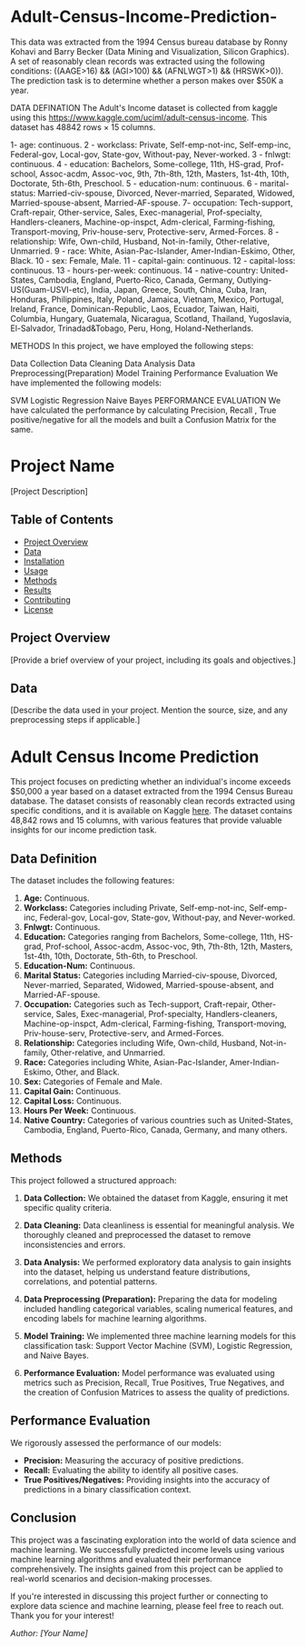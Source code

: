 # Adult-Census-Income-Prediction-


This data was extracted from the 1994 Census bureau database by Ronny Kohavi and Barry Becker (Data Mining and Visualization, Silicon Graphics). A set of reasonably clean records was extracted using the following conditions: ((AAGE>16) && (AGI>100) && (AFNLWGT>1) && (HRSWK>0)).
The prediction task is to determine whether a person makes over $50K a year.

DATA DEFINATION
The Adult's Income dataset is collected from kaggle using this https://www.kaggle.com/uciml/adult-census-income.
This dataset has 48842 rows × 15 columns.

1- age: continuous.
2 - workclass: Private, Self-emp-not-inc, Self-emp-inc, Federal-gov, Local-gov, State-gov, Without-pay, Never-worked.
3 - fnlwgt: continuous.
4 - education: Bachelors, Some-college, 11th, HS-grad, Prof-school, Assoc-acdm, Assoc-voc, 9th, 7th-8th, 12th, Masters, 1st-4th, 10th, Doctorate, 5th-6th, Preschool.
5 - education-num: continuous.
6 - marital-status: Married-civ-spouse, Divorced, Never-married, Separated, Widowed, Married-spouse-absent, Married-AF-spouse.
7- occupation: Tech-support, Craft-repair, Other-service, Sales, Exec-managerial, Prof-specialty, Handlers-cleaners, Machine-op-inspct, Adm-clerical, Farming-fishing, Transport-moving, Priv-house-serv, Protective-serv, Armed-Forces.
8 - relationship: Wife, Own-child, Husband, Not-in-family, Other-relative, Unmarried.
9 - race: White, Asian-Pac-Islander, Amer-Indian-Eskimo, Other, Black.
10 - sex: Female, Male.
11 - capital-gain: continuous.
12 - capital-loss: continuous.
13 - hours-per-week: continuous.
14 - native-country: United-States, Cambodia, England, Puerto-Rico, Canada, Germany, Outlying-US(Guam-USVI-etc), India, Japan, Greece, South, China, Cuba, Iran, Honduras, Philippines, Italy, Poland, Jamaica, Vietnam, Mexico, Portugal, Ireland, France, Dominican-Republic, Laos, Ecuador, Taiwan, Haiti, Columbia, Hungary, Guatemala, Nicaragua, Scotland, Thailand, Yugoslavia, El-Salvador, Trinadad&Tobago, Peru, Hong, Holand-Netherlands.


METHODS
In this project, we have employed the following steps:

Data Collection
Data Cleaning
Data Analysis
Data Preprocessing(Preparation)
Model Training
Performance Evaluation
We have implemented the following models:

SVM
Logistic Regression
Naive Bayes
PERFORMANCE EVALUATION
We have calculated the performance by calculating Precision, Recall , True positive/negative for all the models and built a Confusion Matrix for the same.

# Project Name

[Project Description]

## Table of Contents

- [Project Overview](#project-overview)
- [Data](#data)
- [Installation](#installation)
- [Usage](#usage)
- [Methods](#methods)
- [Results](#results)
- [Contributing](#contributing)
- [License](#license)

## Project Overview

[Provide a brief overview of your project, including its goals and objectives.]

## Data

[Describe the data used in your project. Mention the source, size, and any preprocessing steps if applicable.]



# Adult Census Income Prediction

This project focuses on predicting whether an individual's income exceeds $50,000 a year based on a dataset extracted from the 1994 Census Bureau database. The dataset consists of reasonably clean records extracted using specific conditions, and it is available on Kaggle [here](https://www.kaggle.com/uciml/adult-census-income). The dataset contains 48,842 rows and 15 columns, with various features that provide valuable insights for our income prediction task.

## Data Definition

The dataset includes the following features:

1. **Age:** Continuous.
2. **Workclass:** Categories including Private, Self-emp-not-inc, Self-emp-inc, Federal-gov, Local-gov, State-gov, Without-pay, and Never-worked.
3. **Fnlwgt:** Continuous.
4. **Education:** Categories ranging from Bachelors, Some-college, 11th, HS-grad, Prof-school, Assoc-acdm, Assoc-voc, 9th, 7th-8th, 12th, Masters, 1st-4th, 10th, Doctorate, 5th-6th, to Preschool.
5. **Education-Num:** Continuous.
6. **Marital Status:** Categories including Married-civ-spouse, Divorced, Never-married, Separated, Widowed, Married-spouse-absent, and Married-AF-spouse.
7. **Occupation:** Categories such as Tech-support, Craft-repair, Other-service, Sales, Exec-managerial, Prof-specialty, Handlers-cleaners, Machine-op-inspct, Adm-clerical, Farming-fishing, Transport-moving, Priv-house-serv, Protective-serv, and Armed-Forces.
8. **Relationship:** Categories including Wife, Own-child, Husband, Not-in-family, Other-relative, and Unmarried.
9. **Race:** Categories including White, Asian-Pac-Islander, Amer-Indian-Eskimo, Other, and Black.
10. **Sex:** Categories of Female and Male.
11. **Capital Gain:** Continuous.
12. **Capital Loss:** Continuous.
13. **Hours Per Week:** Continuous.
14. **Native Country:** Categories of various countries such as United-States, Cambodia, England, Puerto-Rico, Canada, Germany, and many others.

## Methods

This project followed a structured approach:

1. **Data Collection:** We obtained the dataset from Kaggle, ensuring it met specific quality criteria.

2. **Data Cleaning:** Data cleanliness is essential for meaningful analysis. We thoroughly cleaned and preprocessed the dataset to remove inconsistencies and errors.

3. **Data Analysis:** We performed exploratory data analysis to gain insights into the dataset, helping us understand feature distributions, correlations, and potential patterns.

4. **Data Preprocessing (Preparation):** Preparing the data for modeling included handling categorical variables, scaling numerical features, and encoding labels for machine learning algorithms.

5. **Model Training:** We implemented three machine learning models for this classification task: Support Vector Machine (SVM), Logistic Regression, and Naive Bayes.

6. **Performance Evaluation:** Model performance was evaluated using metrics such as Precision, Recall, True Positives, True Negatives, and the creation of Confusion Matrices to assess the quality of predictions.

## Performance Evaluation

We rigorously assessed the performance of our models:

- **Precision:** Measuring the accuracy of positive predictions.
- **Recall:** Evaluating the ability to identify all positive cases.
- **True Positives/Negatives:** Providing insights into the accuracy of predictions in a binary classification context.

## Conclusion

This project was a fascinating exploration into the world of data science and machine learning. We successfully predicted income levels using various machine learning algorithms and evaluated their performance comprehensively. The insights gained from this project can be applied to real-world scenarios and decision-making processes.

If you're interested in discussing this project further or connecting to explore data science and machine learning, please feel free to reach out. Thank you for your interest!

*Author: [Your Name]*



